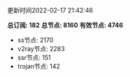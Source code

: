 更新时间2022-02-17 21:42:46

**总订阅: 182**
**总节点: 8160**
**有效节点: 4746**
- ss节点: 2170
- v2ray节点: 2283
- ssr节点: 151
- trojan节点: 142
